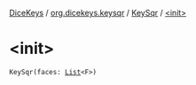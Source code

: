 [DiceKeys](../../index.md) / [org.dicekeys.keysqr](../index.md) / [KeySqr](index.md) / [&lt;init&gt;](./-init-.md)

# &lt;init&gt;

`KeySqr(faces: `[`List`](https://kotlinlang.org/api/latest/jvm/stdlib/kotlin.collections/-list/index.html)`<F>)`